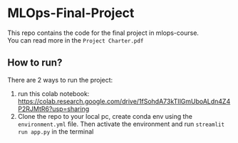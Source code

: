 # MLOps-Final-Project
This repo contains the code for the final project in mlops-course.
<br>
You can read more in the `Project Charter.pdf`

## How to run?
There are 2 ways to run the project:
1. run this colab notebook: https://colab.research.google.com/drive/1fSohdA73kTIlGmUboALdn4Z4P2RJMtR6?usp=sharing
2. Clone the repo to your local pc, create conda env using the `environment.yml` file.
  Then activate the environment and run `streamlit run app.py` in the terminal

